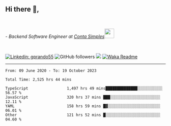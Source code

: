 <h2>Hi there  👋,</h2> </br>

<p><em>- Backend Software Engineer at <a href="https://contasimples.com">Conta Simples</a><img src="https://media.giphy.com/media/WUlplcMpOCEmTGBtBW/giphy.gif" width="30"> 
</em></p></br>


[![Linkedin: gprando55](https://img.shields.io/badge/-gprando55-blue?style=flat-square&logo=Linkedin&logoColor=white&link=https://www.linkedin.com/in/prandogabriel/)](https://www.linkedin.com/in/prandogabriel)
![GitHub followers](https://img.shields.io/github/followers/prandogabriel?label=Follow&style=social)
![](https://visitor-badge.glitch.me/badge?page_id=prandogabriel.prandogabriel)
[![Waka Readme](https://github.com/prandogabriel/prandogabriel/actions/workflows/update-stats.yml.yml/badge.svg)](https://github.com/prandogabriel/prandogabriel/actions/workflows/update-stats.yml.yml)

---

<!--START_SECTION:waka-->

```golang
From: 09 June 2020 - To: 19 October 2023

Total Time: 2,525 hrs 44 mins

TypeScript                 1,497 hrs 49 mins██████████████░░░░░░░░░░░   56.57 %
JavaScript                 320 hrs 37 mins ███░░░░░░░░░░░░░░░░░░░░░░   12.11 %
YAML                       158 hrs 59 mins █▓░░░░░░░░░░░░░░░░░░░░░░░   06.01 %
Other                      121 hrs 52 mins █░░░░░░░░░░░░░░░░░░░░░░░░   04.60 %
```

<!--END_SECTION:waka-->
